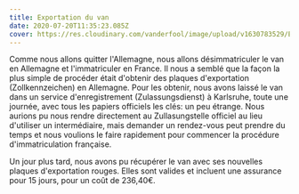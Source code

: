```yaml
---
title: Exportation du van
date: 2020-07-20T11:35:23.085Z
cover: https://res.cloudinary.com/vanderfool/image/upload/v1630783529/Exporting/export_xkilfq.png
---
```

Comme nous allons quitter l'Allemagne, nous allons désimmatriculer le van en Allemagne et l'immatriculer en France.
Il nous a semblé que la façon la plus simple de procéder était d'obtenir des plaques d'exportation (Zollkennzeichen) en Allemagne.
Pour les obtenir, nous avons laissé le van dans un service d'enregistrement (Zulassungsdienst) à Karlsruhe, toute une journée, avec tous les papiers officiels les clés: un peu étrange.
Nous aurions pu nous rendre directement au Zullasungstelle officiel au lieu d'utiliser un intermédiaire, mais demander un rendez-vous peut prendre du temps et nous voulions le faire rapidement pour commencer la procédure d'immatriculation française.

Un jour plus tard, nous avons pu récupérer le van avec ses nouvelles plaques d'exportation rouges.
Elles sont valides et incluent une assurance pour 15 jours, pour un coût de 236,40€.
